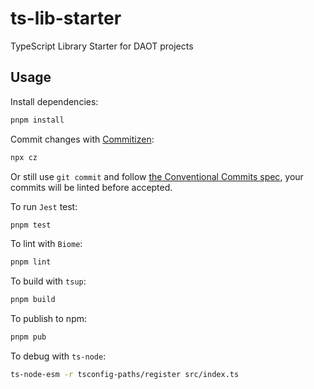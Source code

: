 # ts-lib-starter

TypeScript Library Starter for DAOT projects

## Usage

Install dependencies:
```sh
pnpm install
```

Commit changes with [Commitizen](https://commitizen.github.io/cz-cli/):
```sh
npx cz
```

Or still use `git commit` and follow [the Conventional Commits spec](https://www.conventionalcommits.org/en/v1.0.0/#summary), your commits will be linted before accepted.

To run `Jest` test:
```sh
pnpm test
```

To lint with `Biome`:
```sh
pnpm lint
```

To build with `tsup`:
```sh
pnpm build
```

To publish to npm:
```sh
pnpm pub
```

To debug with `ts-node`:
```sh
ts-node-esm -r tsconfig-paths/register src/index.ts
```
